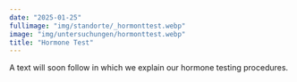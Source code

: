 ```yaml
---
date: "2025-01-25"
fullimage: "img/standorte/_hormonttest.webp"
image: "img/untersuchungen/hormonttest.webp"
title: "Hormone Test"
---
```


A text will soon follow in which we explain our hormone testing procedures.
